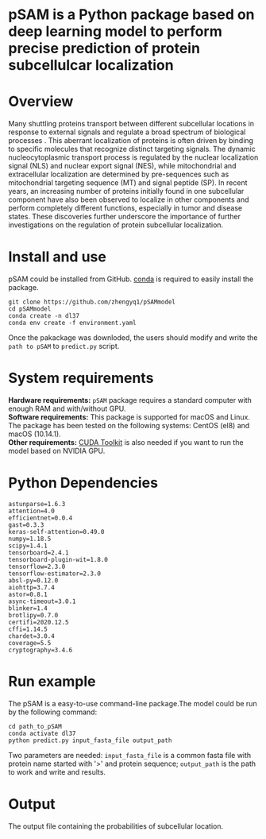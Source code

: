 # pSAM is a Python package based on deep learning model to perform precise prediction of protein subcellulcar localization
# Overview
Many shuttling proteins transport between different subcellular locations in response to external signals and regulate a broad spectrum of biological processes . This aberrant localization of proteins is often driven by binding to specific molecules that recognize distinct targeting signals. The dynamic nucleocytoplasmic transport process is regulated by the nuclear localization signal (NLS) and nuclear export signal (NES), while mitochondrial and extracellular localization are determined by pre-sequences such as mitochondrial targeting sequence (MT) and signal peptide (SP). In recent years, an increasing number of proteins initially found in one subcellular component have also been observed to localize in other components and perform completely different functions, especially in tumor and disease states. These discoveries further underscore the importance of further investigations on the regulation of protein subcellular localization.
# Install and use
pSAM could be installed from GitHub. [conda](https://anaconda.org/anaconda/conda) is required to easily install the package.
```
git clone https://github.com/zhengyq1/pSAMmodel
cd pSAMmodel
conda create -n dl37
conda env create -f environment.yaml
```
Once the pakackage was downloded, the users should modify and write the `path to pSAM` to `predict.py` script.
# System requirements
**Hardware requirements:** `pSAM` package requires a standard computer with enough RAM and with/without GPU.<br>
**Software requirements:** This package is supported for macOS and Linux. The package has been tested on the following systems: CentOS (el8) and macOS (10.14.1).<br>
**Other requirements:** [CUDA Toolkit](https://developer.nvidia.com/cuda-toolkit) is also needed if you want to run the model based on NVIDIA GPU.
# Python Dependencies
```
astunparse=1.6.3
attention=4.0
efficientnet=0.0.4
gast=0.3.3
keras-self-attention=0.49.0
numpy=1.18.5
scipy=1.4.1
tensorboard=2.4.1
tensorboard-plugin-wit=1.8.0
tensorflow=2.3.0
tensorflow-estimator=2.3.0
absl-py=0.12.0
aiohttp=3.7.4
astor=0.8.1
async-timeout=3.0.1
blinker=1.4
brotlipy=0.7.0
certifi=2020.12.5
cffi=1.14.5
chardet=3.0.4
coverage=5.5
cryptography=3.4.6
```
# Run example
The pSAM is a easy-to-use command-line package.The model could be run by the following command:
```
cd path_to_pSAM
conda activate dl37
python predict.py input_fasta_file output_path
```
Two parameters are needed: `input_fasta_file` is a common fasta file with protein name started with '>' and protein sequence; `output_path` is the path to work and write and results.

# Output
The output file containing the probabilities of subcellular location.
